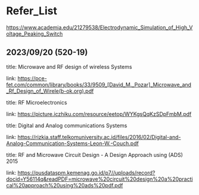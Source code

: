 # Refer_List

https://www.academia.edu/21279538/Electrodynamic_Simulation_of_High_Voltage_Peaking_Switch

2023/09/20 (520-19)
-
title: Microwave and RF design of wireless Systems

link: https://pce-fet.com/common/library/books/33/9509_[David_M._Pozar]_Microwave_and_Rf_Design_of_Wirele(b-ok.org).pdf

title: RF Microelectronics

link: https://picture.iczhiku.com/resource/eetop/WYKgsQqKzSDpFmbM.pdf

title: Digital and Analog communications Systems

link: https://rizkia.staff.telkomuniversity.ac.id/files/2016/02/Digital-and-Analog-Communication-Systems-Leon-W.-Couch.pdf

title: RF and Microwave Circuit Design - A Design Approach using (ADS) 2015

link: https://pusdataspm.kemenag.go.id/p7//uploads/record?docid=Y56114q&readPDF=microwave%20circuit%20design%20a%20practical%20approach%20using%20ads%20pdf.pdf
